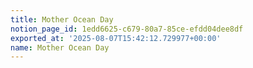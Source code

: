 ```yaml
---
title: Mother Ocean Day
notion_page_id: 1edd6625-c679-80a7-85ce-efdd04dee8df
exported_at: '2025-08-07T15:42:12.729977+00:00'
name: Mother Ocean Day
---
```


